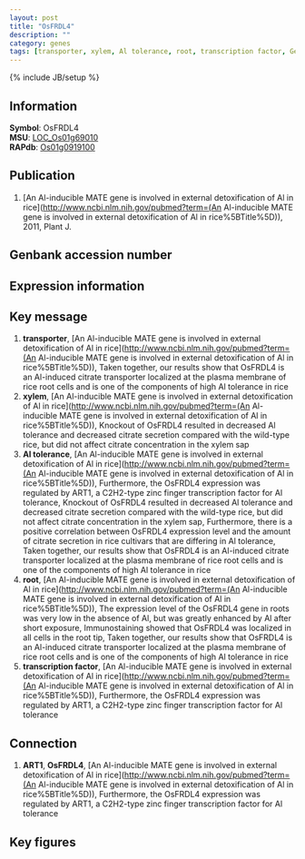 ```yaml
---
layout: post
title: "OsFRDL4"
description: ""
category: genes
tags: [transporter, xylem, Al tolerance, root, transcription factor, Gene]
---
```

{% include JB/setup %}

## Information
__Symbol__: OsFRDL4  
__MSU__: [LOC_Os01g69010](http://rice.plantbiology.msu.edu/cgi-bin/ORF_infopage.cgi?orf=LOC_Os01g69010)  
__RAPdb__: [Os01g0919100](http://rapdb.dna.affrc.go.jp/viewer/gbrowse_details/irgsp1?name=Os01g0919100)  

## Publication
1. [An Al-inducible MATE gene is involved in external detoxification of Al in rice](http://www.ncbi.nlm.nih.gov/pubmed?term=(An Al-inducible MATE gene is involved in external detoxification of Al in rice%5BTitle%5D)), 2011, Plant J.

## Genbank accession number

## Expression information

## Key message
1. __transporter__, [An Al-inducible MATE gene is involved in external detoxification of Al in rice](http://www.ncbi.nlm.nih.gov/pubmed?term=(An Al-inducible MATE gene is involved in external detoxification of Al in rice%5BTitle%5D)),  Taken together, our results show that OsFRDL4 is an Al-induced citrate transporter localized at the plasma membrane of rice root cells and is one of the components of high Al tolerance in rice
2. __xylem__, [An Al-inducible MATE gene is involved in external detoxification of Al in rice](http://www.ncbi.nlm.nih.gov/pubmed?term=(An Al-inducible MATE gene is involved in external detoxification of Al in rice%5BTitle%5D)),  Knockout of OsFRDL4 resulted in decreased Al tolerance and decreased citrate secretion compared with the wild-type rice, but did not affect citrate concentration in the xylem sap
3. __Al tolerance__, [An Al-inducible MATE gene is involved in external detoxification of Al in rice](http://www.ncbi.nlm.nih.gov/pubmed?term=(An Al-inducible MATE gene is involved in external detoxification of Al in rice%5BTitle%5D)),  Furthermore, the OsFRDL4 expression was regulated by ART1, a C2H2-type zinc finger transcription factor for Al tolerance, Knockout of OsFRDL4 resulted in decreased Al tolerance and decreased citrate secretion compared with the wild-type rice, but did not affect citrate concentration in the xylem sap, Furthermore, there is a positive correlation between OsFRDL4 expression level and the amount of citrate secretion in rice cultivars that are differing in Al tolerance, Taken together, our results show that OsFRDL4 is an Al-induced citrate transporter localized at the plasma membrane of rice root cells and is one of the components of high Al tolerance in rice
4. __root__, [An Al-inducible MATE gene is involved in external detoxification of Al in rice](http://www.ncbi.nlm.nih.gov/pubmed?term=(An Al-inducible MATE gene is involved in external detoxification of Al in rice%5BTitle%5D)),  The expression level of the OsFRDL4 gene in roots was very low in the absence of Al, but was greatly enhanced by Al after short exposure, Immunostaining showed that OsFRDL4 was localized in all cells in the root tip, Taken together, our results show that OsFRDL4 is an Al-induced citrate transporter localized at the plasma membrane of rice root cells and is one of the components of high Al tolerance in rice
5. __transcription factor__, [An Al-inducible MATE gene is involved in external detoxification of Al in rice](http://www.ncbi.nlm.nih.gov/pubmed?term=(An Al-inducible MATE gene is involved in external detoxification of Al in rice%5BTitle%5D)),  Furthermore, the OsFRDL4 expression was regulated by ART1, a C2H2-type zinc finger transcription factor for Al tolerance

## Connection
1. __ART1__, __OsFRDL4__, [An Al-inducible MATE gene is involved in external detoxification of Al in rice](http://www.ncbi.nlm.nih.gov/pubmed?term=(An Al-inducible MATE gene is involved in external detoxification of Al in rice%5BTitle%5D)),  Furthermore, the OsFRDL4 expression was regulated by ART1, a C2H2-type zinc finger transcription factor for Al tolerance

## Key figures


